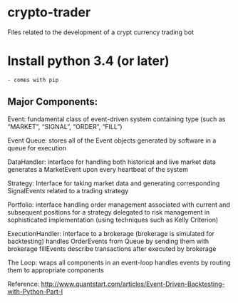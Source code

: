 # crypto-trader
Files related to the development of a crypt currency trading bot

# Install python 3.4 (or later)
    - comes with pip

## Major Components:

Event: 
fundamental class of event-driven system containing type (such as “MARKET”, “SIGNAL”, “ORDER”, “FILL”)

Event Queue: 
stores all of the Event objects generated by software in a queue for execution

DataHandler:
interface for handling both historical and live market data
generates a MarketEvent upon every heartbeat of the system

Strategy:
Interface for taking market data and generating corresponding SignalEvents related to a trading strategy

Portfolio:
interface handling order management associated with current and subsequent positions for a strategy
delegated to risk management in sophisticated implementation (using techniques such as Kelly Criterion)

ExecutionHandler:
interface to a brokerage (brokerage is simulated for backtesting)
handles OrderEvents from Queue by sending them with brokerage
fillEvents describe transactions after executed by brokerage

The Loop:
wraps all components in an event-loop
handles events by routing them to appropriate components

Reference: http://www.quantstart.com/articles/Event-Driven-Backtesting-with-Python-Part-I
